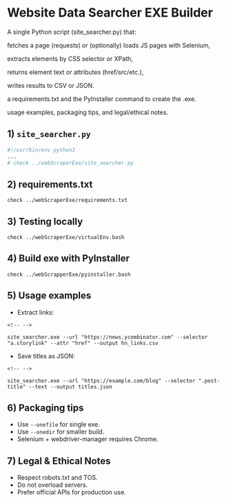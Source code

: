 # Website Data Searcher EXE Builder

A single Python script (site_searcher.py) that:

fetches a page (requests) or (optionally) loads JS pages with Selenium,

extracts elements by CSS selector or XPath,

returns element text or attributes (href/src/etc.),

writes results to CSV or JSON.

a requirements.txt and the PyInstaller command to create the .exe.

usage examples, packaging tips, and legal/ethical notes.

## 1) `site_searcher.py`

``` python
#!/usr/bin/env python3
...
# check ../webScraperExe/site_searcher.py
```

## 2) requirements.txt

    check ../webScraperExe/requirements.txt

## 3) Testing locally

    check ../webScraperExe/virtualEnv.bash

## 4) Build exe with PyInstaller

    check ../webScrapperExe/pyinstaller.bash

## 5) Usage examples

-   Extract links:

```{=html}
<!-- -->
```
    site_searcher.exe --url "https://news.ycombinator.com" --selector "a.storylink" --attr "href" --output hn_links.csv

-   Save titles as JSON:

```{=html}
<!-- -->
```
    site_searcher.exe --url "https://example.com/blog" --selector ".post-title" --text --output titles.json

## 6) Packaging tips

-   Use `--onefile` for single exe.
-   Use `--onedir` for smaller build.
-   Selenium + webdriver-manager requires Chrome.

## 7) Legal & Ethical Notes

-   Respect robots.txt and TOS.
-   Do not overload servers.
-   Prefer official APIs for production use.
